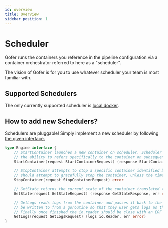 ```yaml
---
id: overview
title: Overview
sidebar_position: 1
---
```


# Scheduler

Gofer runs the containers you reference in the pipeline configuration via a container orchestrator referred to here as a "scheduler".

The vision of Gofer is for you to use whatever scheduler your team is most familiar with.

## Supported Schedulers

The only currently supported scheduler is [local docker](docker/overview).

## How to add new Schedulers?

Schedulers are pluggable! Simply implement a new scheduler by following [the given interface.](https://github.com/clintjedwards/gofer/blob/main/internal/scheduler/scheduler.go#L63)

```go
type Engine interface {
	// StartContainer launches a new container on scheduler. Scheduler should return a unique "schedulerID" to allow
	// the ability to refers specifically to the container on subsequent calls.
	StartContainer(request StartContainerRequest) (response StartContainerResponse, err error)

	// StopContainer attempts to stop a specific container identified by the aforementioned "schedulerID". The scheduler
	// should attempt to gracefully stop the container, unless the timeout is reached.
	StopContainer(request StopContainerRequest) error

	// GetState returns the current state of the container translated to the "models.ContainerState" enum.
	GetState(request GetStateRequest) (response GetStateResponse, err error)

	// GetLogs reads logs from the container and passes it back to the caller via an io.Reader. This io.reader can
	// be written to from a goroutine so that they user gets logs as they are streamed from the container.
	// Finally once finished the io.reader should be close with an EOF denoting that there are no more logs to be read.
	GetLogs(request GetLogsRequest) (logs io.Reader, err error)
}
```
